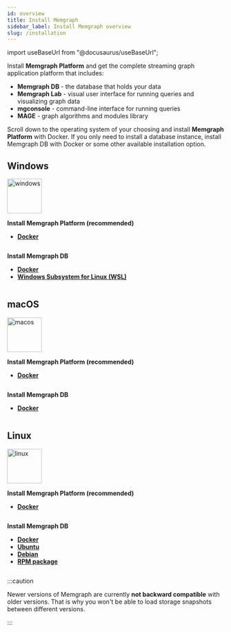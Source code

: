 ```yaml
---
id: overview
title: Install Memgraph
sidebar_label: Install Memgraph overview
slug: /installation
---
```


import useBaseUrl from "@docusaurus/useBaseUrl";

Install **Memgraph Platform** and get the complete streaming graph application
platform that includes:

- **Memgraph DB** - the database that holds your data
- **Memgraph Lab** - visual user interface for running queries and visualizing
  graph data
- **mgconsole** - command-line interface for running queries
- **MAGE** - graph algorithms and modules library

Scroll down to the operating system of your choosing and install **Memgraph
Platform** with Docker. If you only need to install a database instance, install
Memgraph DB with Docker or some other available installation option.

## Windows

<div class="row">
  <div class="column">
    <a style={{'paddingRight':'60px', 'paddingLeft':'20px'}}>
      <img src="https://upload.wikimedia.org/wikipedia/commons/thumb/5/5f/Windows_logo_-_2012.svg/2048px-Windows_logo_-_2012.svg.png" alt="windows" title="windows" width="80"/>
    </a>
  </div>
  <div class="column" style={{'paddingRight':'60px'}}>
    <p><b>Install Memgraph Platform (recommended)</b></p>
    <ul>
      <li><a href='install-memgraph-on-windows-docker'><b>Docker</b></a></li>
    </ul>
  </div>
  <div class="column">
    <p><b>Install Memgraph DB</b></p>
    <ul>
      <li><a href='install-memgraph-db-on-windows-docker'><b>Docker</b></a></li>
      <li><a href='install-memgraph-on-windows-wsl'><b>Windows Subsystem for Linux (WSL)</b></a></li>
    </ul>
  </div>
</div>

## macOS

<div class="row">
  <div class="column">
    <a style={{'paddingRight':'60px', 'paddingLeft':'20px'}}>
      <img src="https://upload.wikimedia.org/wikipedia/commons/thumb/3/30/MacOS_logo.svg/1024px-MacOS_logo.svg.png" alt="macos" title="macos" width="80"/>
    </a>
  </div>
  <div class="column" style={{'paddingRight':'60px'}}>
    <p><b>Install Memgraph Platform (recommended)</b></p>
    <ul>
      <li><a href='install-memgraph-on-macos-docker'><b>Docker</b></a></li>
    </ul>
  </div>
  <div class="column">
    <p><b>Install Memgraph DB</b></p>
    <ul>
      <li><a href='install-memgraph-db-on-macos-docker'><b>Docker</b></a></li>
    </ul>
  </div>
</div>

## Linux

<div class="row">
  <div class="column">
    <a style={{'paddingRight':'60px', 'paddingLeft':'20px'}}>
      <img src="https://upload.wikimedia.org/wikipedia/commons/d/dd/Linux_logo.jpg" alt="linux" title="linux" width="80"/>
    </a>
  </div>
  <div class="column">
    <p><b>Install Memgraph Platform (recommended)</b>
    </p>
    <ul>
      <li><a href='install-memgraph-on-linux-docker'><b>Docker</b></a></li>
    </ul>
  </div>
  <div class="column" style={{'paddingLeft':'60px'}}>
    <p><b>Install Memgraph DB</b></p>
    <ul>
      <li><a href='install-memgraph-db-on-linux-docker'><b>Docker</b></a></li>
      <li><a href='install-memgraph-on-ubuntu'><b>Ubuntu</b></a></li>
      <li><a href='install-memgraph-on-debian'><b>Debian</b></a></li>
      <li><a href='install-memgraph-from-rpm'><b>RPM package</b></a></li>
    </ul>
  </div>
</div>

:::caution

Newer versions of Memgraph are currently **not backward compatible** with older
versions. That is why you won't be able to load storage snapshots between
different versions.

:::

<!---
  ## Differences between Memgraph Docker images {#differences-between-images}

- Configuration flags need to be passed inside of environmental variables when
  working with Memgraph Platform. For example, you can start the Memgraph base
  image with `docker run memgraph --bolt-port=7687`, while `docker run -e
  MEMGRAPH="--bolt-port=7687" memgraph/memgraph-platform` is the same command
  for Memgraph Platform.
  -->
